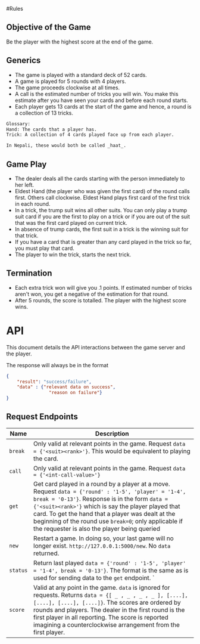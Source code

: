#Rules

## Objective of the Game
Be the player with the highest score at the end of the game.

## Generics
- The game is played with a standard deck of 52 cards.
- A game is played for 5 rounds with 4 players.
- The game proceeds clockwise at all times.
- A call is the estimated number of tricks you will win. You make
this estimate after you have seen your cards and before each round starts.
- Each player gets 13 cards at the start of the game and hence,
a round is a collection of 13 tricks.

```txt
Glossary:
Hand: The cards that a player has.
Trick: A collection of 4 cards played face up from each player.

In Nepali, these would both be called _haat_.
```

## Game Play
- The dealer deals all the cards starting with the person immediately
to her left.
- Eldest Hand (the player who was given the first card) of the round
calls first.  Others call clockwise. Eldest Hand plays first card of 
the first trick in each round.
- In a trick, the trump suit wins all other suits. You can only play
a trump suit card if you are the first to play on a trick or if you
are out of the suit that was the first card played on current trick.
- In absence of trump cards, the first suit in a trick is the
winning suit for that trick.
- If you have a card that is greater than any card played in the
trick so far, you must play that card.
- The player to win the trick, starts the next trick.

## Termination
- Each extra trick won will give you .1 points.
If estimated number of tricks aren't won, you get a negative of the
estimation for that round.
- After 5 rounds, the score is totalled. The player with the highest
score wins.

# API

This document details the API interactions between the game server
and the player.

The response will always be in the format
```json
{
    "result": "success/failure",
    "data" : {"relevant data on success",
                "reason on failure"}
}
```

## Request Endpoints

Name                     | Description
-------------------------|--------------------------------------
`break`  | Only valid at relevant points in the game. Request `data = {'<suit><rank>'}`. This would be equivalent to playing the card. |
`call`   | Only valid at relevant points in the game. Request `data = {'<int-call-value>'}`
`get`     | Get card played in a round by a player at a move. Request `data = {'round' : '1-5', 'player' = '1-4', break = '0-13'}`. Response is in the form `data = {'<suit><rank>'}` which is say the player played that card. To get the hand that a player was dealt at the beginning of the round use `break=0`; only applicable if the requester is also the player being queried
`new`     | Restart a game. In doing so, your last game will no longer exist. `http://127.0.0.1:5000/new`. No `data` returned.
`status` | Return last played `data = {'round' : '1-5', 'player' = '1-4', break = '0-13'}`. The format is the same as is used for sending data to the `get` endpoint. `
`score` | Valid at any point in the game. `data` is ignored for requests. Returns `data = {[ _ , _ , _ , _ ], [....], [....], [....], [....]}`. The scores are ordered by rounds and players. The dealer in the first round is the first player in all reporting. The score is reported imagining a counterclockwise arrangement from the first player.
